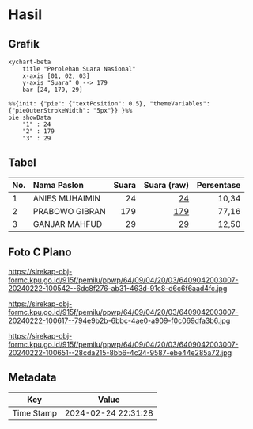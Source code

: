 # Hasil

## Grafik

```mermaid
xychart-beta
    title "Perolehan Suara Nasional"
    x-axis [01, 02, 03]
    y-axis "Suara" 0 --> 179
    bar [24, 179, 29]
```

```mermaid
%%{init: {"pie": {"textPosition": 0.5}, "themeVariables": {"pieOuterStrokeWidth": "5px"}} }%%
pie showData
    "1" : 24
    "2" : 179
    "3" : 29
```

## Tabel

| No. | Nama Paslon    | Suara | Suara (raw) | Persentase |
|:--- |:-------------- | -----:| -----------:| ----------:|
| 1   | ANIES MUHAIMIN | 24    | [24][p-1]   | 10,34      |
| 2   | PRABOWO GIBRAN | 179   | [179][p-2]  | 77,16      |
| 3   | GANJAR MAHFUD  | 29    | [29][p-3]   | 12,50      |


[p-1]: https://github.com/gigit-pemilu/pemilu-2024/blob/main/pilpres/hitung-suara/sub/64-kalimantan-timur/sub/09-penajam-paser-utara/sub/04-sepaku/sub/2003-suka-raja/sub/007-tps/sub/paslon-1.txt
[p-2]: https://github.com/gigit-pemilu/pemilu-2024/blob/main/pilpres/hitung-suara/sub/64-kalimantan-timur/sub/09-penajam-paser-utara/sub/04-sepaku/sub/2003-suka-raja/sub/007-tps/sub/paslon-2.txt
[p-3]: https://github.com/gigit-pemilu/pemilu-2024/blob/main/pilpres/hitung-suara/sub/64-kalimantan-timur/sub/09-penajam-paser-utara/sub/04-sepaku/sub/2003-suka-raja/sub/007-tps/sub/paslon-3.txt

## Foto C Plano

https://sirekap-obj-formc.kpu.go.id/915f/pemilu/ppwp/64/09/04/20/03/6409042003007-20240222-100542--6dc8f276-ab31-463d-91c8-d6c6f6aad4fc.jpg

https://sirekap-obj-formc.kpu.go.id/915f/pemilu/ppwp/64/09/04/20/03/6409042003007-20240222-100617--794e9b2b-6bbc-4ae0-a909-f0c069dfa3b6.jpg

https://sirekap-obj-formc.kpu.go.id/915f/pemilu/ppwp/64/09/04/20/03/6409042003007-20240222-100651--28cda215-8bb6-4c24-9587-ebe44e285a72.jpg


## Metadata

| Key        | Value               |
| ---------- | ------------------- |
| Time Stamp | 2024-02-24 22:31:28 |



